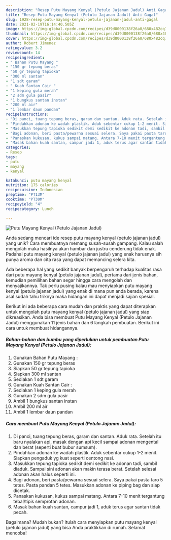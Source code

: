 ```yaml
---
description: "Resep Putu Mayang Kenyal (Petulo Jajanan Jadul) Anti Gagal"
title: "Resep Putu Mayang Kenyal (Petulo Jajanan Jadul) Anti Gagal"
slug: 1928-resep-putu-mayang-kenyal-petulo-jajanan-jadul-anti-gagal
date: 2021-02-19T16:14:40.505Z
image: https://img-global.cpcdn.com/recipes/d39d8000138f26a0/680x482cq70/putu-mayang-kenyal-petulo-jajanan-jadul-foto-resep-utama.jpg
thumbnail: https://img-global.cpcdn.com/recipes/d39d8000138f26a0/680x482cq70/putu-mayang-kenyal-petulo-jajanan-jadul-foto-resep-utama.jpg
cover: https://img-global.cpcdn.com/recipes/d39d8000138f26a0/680x482cq70/putu-mayang-kenyal-petulo-jajanan-jadul-foto-resep-utama.jpg
author: Robert Jimenez
ratingvalue: 3.2
reviewcount: 14
recipeingredient:
- " Bahan Putu Mayang "
- "150 gr tepung beras"
- "50 gr tepung tapioka"
- "300 ml santan"
- "1 sdt garam"
- " Kuah Santan Cair "
- "1 keping gula merah"
- "2 sdm gula pasir"
- "1 bungkus santan instan"
- "200 ml air"
- "1 lembar daun pandan"
recipeinstructions:
- "Di panci, tuang tepung beras, garam dan santan. Aduk rata. Setelah itu baru nyalakan api, masak dengan api kecil sampai adonan mengental dan berat (seperti buat bubur sumsum)."
- "Pindahkan adonan ke wadah plastik. Aduk sebentar cukup 1-2 menit. Siapkan pengaduk yg kuat seperti centong nasi."
- "Masukkan tepung tapioka sedikit demi sedikit ke adonan tadi, sambil diaduk. Sampai sini adonan akan makin terasa berat. Setelah selesai adonan akan halus seperti ini."
- "Bagi adonan, beri pasta/pewarna sesuai selera. Saya pakai pasta taro 5 tetes. Pasta pandan 5 tetes. Masukkan adonan ke piping bag dan siap dicetak."
- "Panaskan kukusan, kukus sampai matang. Antara 7-10 menit tergantung tebal/tipis semprotan adonan."
- "Masak bahan kuah santan, campur jadi 1, aduk terus agar santan tidak pecah."
categories:
- Resep
tags:
- putu
- mayang
- kenyal

katakunci: putu mayang kenyal 
nutrition: 175 calories
recipecuisine: Indonesian
preptime: "PT13M"
cooktime: "PT30M"
recipeyield: "4"
recipecategory: Lunch

---
```



![Putu Mayang Kenyal (Petulo Jajanan Jadul)](https://img-global.cpcdn.com/recipes/d39d8000138f26a0/680x482cq70/putu-mayang-kenyal-petulo-jajanan-jadul-foto-resep-utama.jpg)

Anda sedang mencari ide resep putu mayang kenyal (petulo jajanan jadul) yang unik? Cara membuatnya memang susah-susah gampang. Kalau salah mengolah maka hasilnya akan hambar dan justru cenderung tidak enak. Padahal putu mayang kenyal (petulo jajanan jadul) yang enak harusnya sih punya aroma dan cita rasa yang dapat memancing selera kita.



Ada beberapa hal yang sedikit banyak berpengaruh terhadap kualitas rasa dari putu mayang kenyal (petulo jajanan jadul), pertama dari jenis bahan, kemudian pemilihan bahan segar hingga cara mengolah dan menyajikannya. Tak perlu pusing kalau mau menyiapkan putu mayang kenyal (petulo jajanan jadul) yang enak di mana pun anda berada, karena asal sudah tahu triknya maka hidangan ini dapat menjadi sajian spesial.


Berikut ini ada beberapa cara mudah dan praktis yang dapat diterapkan untuk mengolah putu mayang kenyal (petulo jajanan jadul) yang siap dikreasikan. Anda bisa membuat Putu Mayang Kenyal (Petulo Jajanan Jadul) menggunakan 11 jenis bahan dan 6 langkah pembuatan. Berikut ini cara untuk membuat hidangannya.

<!--inarticleads1-->

##### Bahan-bahan dan bumbu yang diperlukan untuk pembuatan Putu Mayang Kenyal (Petulo Jajanan Jadul):

1. Gunakan  Bahan Putu Mayang :
1. Gunakan 150 gr tepung beras
1. Siapkan 50 gr tepung tapioka
1. Siapkan 300 ml santan
1. Sediakan 1 sdt garam
1. Gunakan  Kuah Santan Cair :
1. Sediakan 1 keping gula merah
1. Gunakan 2 sdm gula pasir
1. Ambil 1 bungkus santan instan
1. Ambil 200 ml air
1. Ambil 1 lembar daun pandan




<!--inarticleads2-->

##### Cara membuat Putu Mayang Kenyal (Petulo Jajanan Jadul):

1. Di panci, tuang tepung beras, garam dan santan. Aduk rata. Setelah itu baru nyalakan api, masak dengan api kecil sampai adonan mengental dan berat (seperti buat bubur sumsum).
1. Pindahkan adonan ke wadah plastik. Aduk sebentar cukup 1-2 menit. Siapkan pengaduk yg kuat seperti centong nasi.
1. Masukkan tepung tapioka sedikit demi sedikit ke adonan tadi, sambil diaduk. Sampai sini adonan akan makin terasa berat. Setelah selesai adonan akan halus seperti ini.
1. Bagi adonan, beri pasta/pewarna sesuai selera. Saya pakai pasta taro 5 tetes. Pasta pandan 5 tetes. Masukkan adonan ke piping bag dan siap dicetak.
1. Panaskan kukusan, kukus sampai matang. Antara 7-10 menit tergantung tebal/tipis semprotan adonan.
1. Masak bahan kuah santan, campur jadi 1, aduk terus agar santan tidak pecah.




Bagaimana? Mudah bukan? Itulah cara menyiapkan putu mayang kenyal (petulo jajanan jadul) yang bisa Anda praktikkan di rumah. Selamat mencoba!
